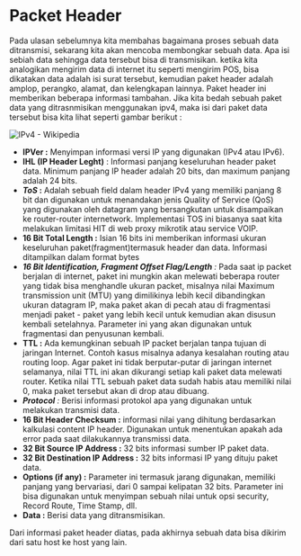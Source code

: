 # Packet Header

Pada ulasan sebelumnya kita membahas bagaimana proses sebuah data ditransmisi, sekarang kita akan mencoba membongkar sebuah data. Apa isi sebiah data sehingga data tersebut bisa di transmisikan. ketika kita analogikan mengirim data di internet itu seperti mengirim POS, bisa dikatakan data adalah isi surat tersebut, kemudian paket header adalah amplop, perangko, alamat, dan kelengkapan lainnya. Paket header ini memberikan beberapa informasi tambahan. Jika kita bedah sebuah paket data yang ditrasnmisikan menggunakan ipv4, maka isi dari paket data tersebut bisa kita lihat seperti gambar berikut :

![IPv4 - Wikipedia](https://upload.wikimedia.org/wikipedia/commons/thumb/6/60/IPv4_Packet-en.svg/1200px-IPv4_Packet-en.svg.png)

- **IPVer :** Menyimpan informasi versi IP yang digunakan (IPv4 atau IPv6).
- **IHL (IP Header Leght)** : Informasi panjang keseluruhan header paket data. Minimum panjang IP header adalah 20 bits, dan maximum panjang adalah 24 bits.
- ***ToS* :** Adalah sebuah field dalam header IPv4 yang memiliki panjang 8 bit dan digunakan untuk menandakan jenis Quality of Service (QoS) yang digunakan oleh datagram yang bersangkutan untuk disampaikan ke router-router internetwork. Implementasi TOS ini biasanya saat kita melakukan limitasi HIT di web proxy mikrotik atau service VOIP.
- **16 Bit Total Length :** Isian 16 bits ini memberikan informasi ukuran keseluruhan paket(fragment)termasuk header dan data. Informasi ditampilkan dalam format bytes
- ***16 Bit Identification, Fragment Offset Flag/Length** :* Pada saat ip packet berjalan di internet, paket ini mungkin akan melewati beberapa router yang tidak bisa menghandle ukuran packet, misalnya nilai Maximum transmission unit (MTU) yang dimilikinya lebih kecil dibandingkan ukuran datagram IP, maka paket akan di pecah atau di fragmentasi menjadi paket - paket yang lebih kecil untuk kemudian akan disusun kembali setelahnya. Parameter ini yang akan digunakan untuk fragmentasi dan penyusunan kembali.
- **TTL :** Ada kemungkinan sebuah IP packet berjalan tanpa tujuan di jaringan Internet. Contoh kasus misalnya adanya kesalahan routing atau routing loop. Agar paket ini tidak berputar-putar di jaringan internet selamanya, nilai TTL ini akan dikurangi setiap kali paket data melewati router. Ketika nilai TTL sebuah paket data sudah habis atau memiliki nilai 0, maka paket tersebut akan di drop atau dibuang.
- ***Protocol** :* Berisi informasi protokol apa yang digunakan untuk melakukan transmisi data.
- **16 Bit Header Checksum :** informasi nilai yang dihitung berdasarkan kalkulasi content IP header. Digunakan untuk menentukan apakah ada error pada saat dilakukannya transmissi data.
- **32 Bit Source IP Address :** 32 bits informasi sumber IP paket data.
- **32 Bit Destination IP Address :** 32 bits informasi IP yang dituju paket data.
- **Options (if any) :** Parameter ini termasuk jarang digunakan, memiliki panjang yang bervariasi, dari 0 sampai kelipatan 32 bits. Parameter ini bisa digunakan untuk menyimpan sebuah nilai untuk opsi security, Record Route, Time Stamp, dll.
- **Data :** Berisi data yang ditransmisikan.

Dari informasi paket header diatas, pada akhirnya sebuah data bisa dikirim dari satu host ke host yang lain.